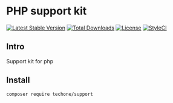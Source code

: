PHP support kit
=====

[![Latest Stable Version](https://poser.pugx.org/techone/support/v/stable)](https://packagist.org/packages/techone/support)
[![Total Downloads](https://poser.pugx.org/techone/support/downloads)](https://packagist.org/packages/techone/support)
[![License](https://poser.pugx.org/techone/support/license)](https://packagist.org/packages/techone/support)
[![StyleCI](https://github.styleci.io/repos/149087613/shield?branch=master)](https://github.styleci.io/repos/149087613)

## Intro

Support kit for php

## Install

```
composer require techone/support
```